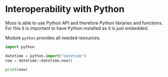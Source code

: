 # Interoperability with Python

Moss is able to use Python API and therefore Python libraries and functions.
For this it is important to have Python installed as it is just embedded.

Module `python` provides all needed resources.

```py
import python

datetime = python.import("datetime")
now = datetime::datetime.now()

print(now)
```